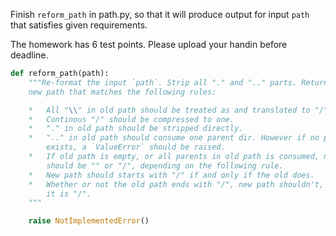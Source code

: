 Finish <code>reform_path</code> in path.py, so that it will produce output for input <code>path</code> that satisfies given requirements.

The homework has 6 test points. Please upload your handin before deadline.

```python
def reform_path(path):
    """Re-format the input `path`. Strip all "." and ".." parts. Return the
    new path that matches the following rules:

    *   All "\\" in old path should be treated as and translated to "/".
    *   Continous "/" should be compressed to one.
    *   "." in old path should be stripped directly.
    *   ".." in old path should consume one parent dir. However if no parent
        exists, a `ValueError` should be raised.
    *   If old path is empty, or all parents in old path is consumed, new path
        should be "" or "/", depending on the following rule.
    *   New path should starts with "/" if and only if the old does.
    *   Whether or not the old path ends with "/", new path shouldn't, unless
        it is "/".
    """

    raise NotImplementedError()
```
